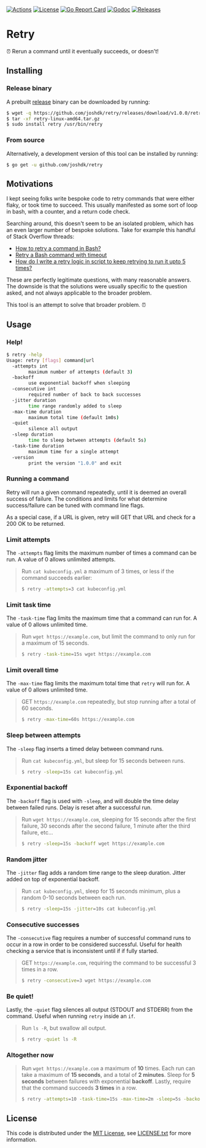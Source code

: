 [![Actions][github-actions-badge]][github-actions-link]
[![License][license-badge]][license-link]
[![Go Report Card][go-report-card-badge]][go-report-card-link]
[![Godoc][godoc-badge]][godoc-link]
[![Releases][github-release-badge]][github-release-link]

# Retry

⏰ Rerun a command until it eventually succeeds, or doesn't!

## Installing

### Release binary

A prebuilt [release][github-release-link] binary can be downloaded by running:

```bash
$ wget -q https://github.com/joshdk/retry/releases/download/v1.0.0/retry-linux-amd64.tar.gz
$ tar -xf retry-linux-amd64.tar.gz
$ sudo install retry /usr/bin/retry
```

### From source

Alternatively, a development version of this tool can be installed by running:

```bash
$ go get -u github.com/joshdk/retry
```

## Motivations

I kept seeing folks write bespoke code to retry commands that were either flaky, or took time to succeed. This usually manifested as some sort of loop in bash, with a counter, and a return code check.

Searching around, this doesn't seem to be an isolated problem, which has an even larger number of bespoke solutions. Take for example this handful of Stack Overflow threads:

- [How to retry a command in Bash?](https://stackoverflow.com/questions/7449772/how-to-retry-a-command-in-bash)
- [Retry a Bash command with timeout](https://stackoverflow.com/questions/12321469/retry-a-bash-command-with-timeout)
- [How do I write a retry logic in script to keep retrying to run it upto 5 times?](https://unix.stackexchange.com/questions/82598/how-do-i-write-a-retry-logic-in-script-to-keep-retrying-to-run-it-upto-5-times)

These are perfectly legitimate questions, with many reasonable answers. The downside is that the solutions were usually specific to the question asked, and not always applicable to the broader problem.

This tool is an attempt to solve that broader problem. ⏰

## Usage

### Help!

```bash
$ retry -help
Usage: retry [flags] command|url
  -attempts int
        maximum number of attempts (default 3)
  -backoff
        use exponential backoff when sleeping
  -consecutive int
        required number of back to back successes
  -jitter duration
        time range randomly added to sleep
  -max-time duration
        maximum total time (default 1m0s)
  -quiet
        silence all output
  -sleep duration
        time to sleep between attempts (default 5s)
  -task-time duration
        maximum time for a single attempt
  -version
        print the version "1.0.0" and exit
```

### Running a command

Retry will run a given command repeatedly, until it is deemed an overall success of failure. The conditions and limits for what determine success/failure can be tuned with command line flags.

As a special case, if a URL is given, retry will GET that URL and check for a 200 OK to be returned.

### Limit attempts

The `-attempts` flag limits the maximum number of times a command can be run. A value of 0 allows unlimited attempts.

> Run `cat kubeconfig.yml` a maximum of 3 times, or less if the command succeeds earlier:
>
> ```bash
> $ retry -attempts=3 cat kubeconfig.yml
> ```

### Limit task time

The `-task-time` flag limits the maximum time that a command can run for. A value of 0 allows unlimited time.

> Run `wget https://example.com`, but limit the command to only run for a maximum of 15 seconds.
>
> ```bash
> $ retry -task-time=15s wget https://example.com
> ```

### Limit overall time

The `-max-time` flag limits the maximum total time that `retry` will run for. A value of 0 allows unlimited time.

> GET `https://example.com` repeatedly, but stop running after a total of 60 seconds.
>
> ```bash
> $ retry -max-time=60s https://example.com
> ```

### Sleep between attempts

The `-sleep` flag inserts a timed delay between command runs.

> Run `cat kubeconfig.yml`, but sleep for 15 seconds between runs.
>
> ```bash
> $ retry -sleep=15s cat kubeconfig.yml
> ```

### Exponential backoff

The `-backoff` flag is used with `-sleep`, and will double the time delay between failed runs. Delay is reset after a successful run.

> Run `wget https://example.com`, sleeping for 15 seconds after the first failure, 30 seconds after the second failure, 1 minute after the third failure, etc...
>
> ```bash
> $ retry -sleep=15s -backoff wget https://example.com
> ```

### Random jitter

The `-jitter` flag adds a random time range to the sleep duration. Jitter added on top of exponential backoff.

> Run `cat kubeconfig.yml`, sleep for 15 seconds minimum, plus a random 0-10 seconds between each run.
>
> ```bash
> $ retry -sleep=15s -jitter=10s cat kubeconfig.yml
> ```

### Consecutive successes

The `-consecutive` flag requires a number of successful command runs to occur in a row in order to be considered successful. Useful for health checking a service that is inconsistent until if if fully started.

> GET `https://example.com`, requiring the command to be successful 3 times in a row.
>
> ```bash
> $ retry -consecutive=3 wget https://example.com
> ```

### Be quiet!

Lastly, the `-quiet` flag silences all output (STDOUT and STDERR) from the command. Useful when running `retry` inside an `if`.

> Run `ls -R`, but swallow all output.
>
> ```bash
> $ retry -quiet ls -R
> ```

### Altogether now

> Run `wget https://example.com` a maximum of **10** times. Each run can take a maximum of **15 seconds**, and a total of **2 minutes**. Sleep for **5 seconds** between failures with exponential **backoff**. Lastly, require that the command succeeds **3 times** in a row.
>
> ```bash
> $ retry -attempts=10 -task-time=15s -max-time=2m -sleep=5s -backoff -consecutive=3 wget https://example.com
>```

## License

This code is distributed under the [MIT License][license-link], see [LICENSE.txt][license-file] for more information.

[github-actions-badge]:  https://github.com/joshdk/retry/workflows/build/badge.svg
[github-actions-link]:   https://github.com/joshdk/retry/actions
[github-release-badge]:  https://img.shields.io/github/release/joshdk/retry/all.svg
[github-release-link]:   https://github.com/joshdk/retry/releases
[go-report-card-badge]:  https://goreportcard.com/badge/github.com/joshdk/retry
[go-report-card-link]:   https://goreportcard.com/report/github.com/joshdk/retry
[godoc-badge]:           https://godoc.org/github.com/joshdk/retry/retry?status.svg
[godoc-link]:            https://godoc.org/github.com/joshdk/retry/retry
[license-badge]:         https://img.shields.io/badge/license-MIT-green.svg
[license-file]:          https://github.com/joshdk/retry/blob/master/LICENSE.txt
[license-link]:          https://opensource.org/licenses/MIT
